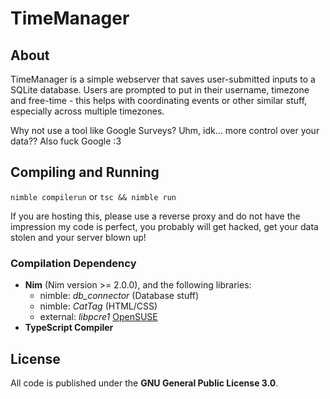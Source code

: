 # TimeManager

## About

TimeManager is a simple webserver that saves user-submitted inputs to a SQLite database.
Users are prompted to put in their username, timezone and free-time - this helps with
coordinating events or other similar stuff, especially across multiple timezones.

Why not use a tool like Google Surveys? Uhm, idk... more control over your data??
Also fuck Google :3

## Compiling and Running

`nimble compilerun` or `tsc && nimble run`

If you are hosting this, please use a reverse proxy and do not have the impression my
code is perfect, you probably will get hacked, get your data stolen and your server
blown up!

### Compilation Dependency

* **Nim** (Nim version >= 2.0.0), and the following libraries:
  * nimble: *db_connector* (Database stuff)
  * nimble: *CatTag* (HTML/CSS)
  * external: *libpcre1* [OpenSUSE](https://software.opensuse.org/download/package?package=libpcre1&project=Base%3ASystem)
* **TypeScript Compiler**

## License

All code is published under the **GNU General Public License 3.0**.
